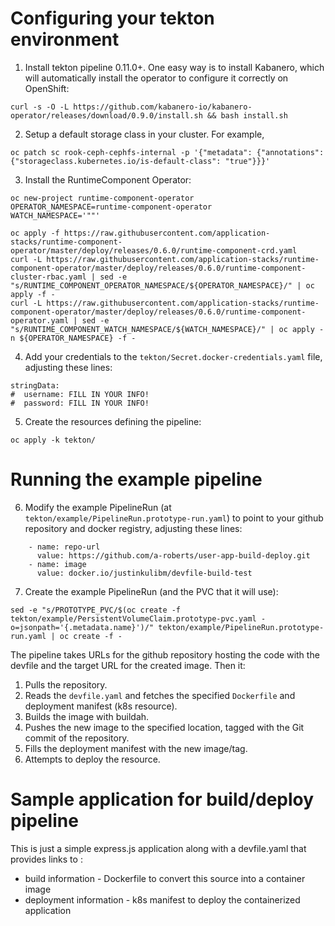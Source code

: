 # Configuring your tekton environment

1. Install tekton pipeline 0.11.0+. One easy way is to install Kabanero, which will automatically install the operator to configure it correctly on OpenShift:
```
curl -s -O -L https://github.com/kabanero-io/kabanero-operator/releases/download/0.9.0/install.sh && bash install.sh
```

2. Setup a default storage class in your cluster. For example,
```
oc patch sc rook-ceph-cephfs-internal -p '{"metadata": {"annotations": {"storageclass.kubernetes.io/is-default-class": "true"}}}'
```

3. Install the RuntimeComponent Operator:
```
oc new-project runtime-component-operator
OPERATOR_NAMESPACE=runtime-component-operator
WATCH_NAMESPACE='""'

oc apply -f https://raw.githubusercontent.com/application-stacks/runtime-component-operator/master/deploy/releases/0.6.0/runtime-component-crd.yaml
curl -L https://raw.githubusercontent.com/application-stacks/runtime-component-operator/master/deploy/releases/0.6.0/runtime-component-cluster-rbac.yaml | sed -e "s/RUNTIME_COMPONENT_OPERATOR_NAMESPACE/${OPERATOR_NAMESPACE}/" | oc apply -f -
curl -L https://raw.githubusercontent.com/application-stacks/runtime-component-operator/master/deploy/releases/0.6.0/runtime-component-operator.yaml | sed -e "s/RUNTIME_COMPONENT_WATCH_NAMESPACE/${WATCH_NAMESPACE}/" | oc apply -n ${OPERATOR_NAMESPACE} -f -
```

4. Add your credentials to the `tekton/Secret.docker-credentials.yaml` file, adjusting these lines:
```
stringData:
#  username: FILL IN YOUR INFO!
#  password: FILL IN YOUR INFO!
```

5. Create the resources defining the pipeline:
```
oc apply -k tekton/
```

# Running the example pipeline

6. Modify the example PipelineRun (at `tekton/example/PipelineRun.prototype-run.yaml`) to point to your github repository and docker registry, adjusting these lines:
```
    - name: repo-url
      value: https://github.com/a-roberts/user-app-build-deploy.git
    - name: image
      value: docker.io/justinkulibm/devfile-build-test
```

7. Create the example PipelineRun (and the PVC that it will use):
```
sed -e "s/PROTOTYPE_PVC/$(oc create -f tekton/example/PersistentVolumeClaim.prototype-pvc.yaml -o=jsonpath='{.metadata.name}')/" tekton/example/PipelineRun.prototype-run.yaml | oc create -f -
```

The pipeline takes URLs for the github repository hosting the code with the devfile and the target URL for the created image. Then it:

1. Pulls the repository.
2. Reads the `devfile.yaml` and fetches the specified `Dockerfile` and deployment manifest (k8s resource).
3. Builds the image with buildah.
4. Pushes the new image to the specified location, tagged with the Git commit of the repository.
5. Fills the deployment manifest with the new image/tag.
6. Attempts to deploy the resource.

# Sample application for build/deploy pipeline

This is just a simple express.js application along with a devfile.yaml that provides links to :
- build information - Dockerfile to convert this source into a container image
- deployment information - k8s manifest to deploy the containerized application

